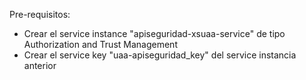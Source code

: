 Pre-requisitos:
- Crear el service instance "apiseguridad-xsuaa-service" de tipo Authorization and Trust Management
- Crear el service key "uaa-apiseguridad_key" del service instancia anterior